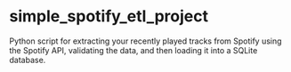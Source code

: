 # simple_spotify_etl_project
Python script for extracting your recently played tracks from Spotify using the Spotify API, validating the data, and then loading it into a SQLite database.
